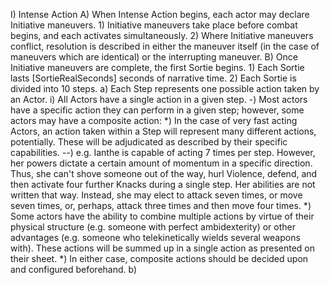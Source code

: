 I) Intense Action
  A) When Intense Action begins, each actor may declare Initiative maneuvers.
    1) Initiative maneuvers take place before combat begins, and each activates simultaneously.
    2) Where Initiative maneuvers conflict, resolution is described in either the maneuver itself (in the case of maneuvers which are identical) or the interrupting maneuver.
  B) Once Initiative maneuvers are complete, the first Sortie begins.
    1) Each Sortie lasts [SortieRealSeconds] seconds of narrative time.
    2) Each Sortie is divided into 10 steps.
      a) Each Step represents one possible action taken by an Actor.
        i) All Actors have a single action in a given step.
          -) Most actors have a specific action they can perform in a given step; however, some actors may have a composite action:
            *) In the case of very fast acting Actors, an action taken within a Step will represent many different actions, potentially. These will be adjudicated as described by their specific capabilities.
              --) e.g. Ianthe is capable of acting 7 times per step. However, her powers dictate a certain amount of momentum in a specific direction. Thus, she can't shove someone out of the way, hurl Violence, defend, and then activate four further Knacks during a single step. Her abilities are not written that way. Instead, she may elect to attack seven times, or move seven times, or, perhaps, attack three times and then move four times.
            *) Some actors have the ability to combine multiple actions by virtue of their physical structure (e.g. someone with perfect ambidexterity) or other advantages (e.g. someone who telekinetically wields several weapons with). These actions will be summed up in a single action as presented on their sheet.
            *) In either case, composite actions should be decided upon and configured beforehand.
      b)
